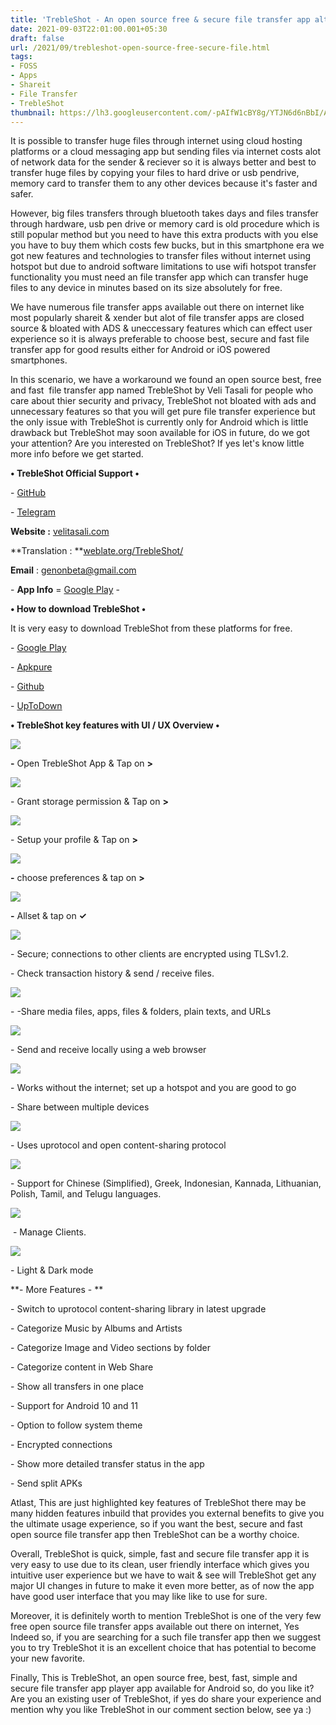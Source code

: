 ```yaml
---
title: 'TrebleShot - An open source free & secure file transfer app alternative to Shareit!'
date: 2021-09-03T22:01:00.001+05:30
draft: false
url: /2021/09/trebleshot-open-source-free-secure-file.html
tags: 
- FOSS
- Apps
- Shareit
- File Transfer
- TrebleShot
thumbnail: https://lh3.googleusercontent.com/-pAIfW1cBY8g/YTJN6d6nBbI/AAAAAAAAGj0/dpg9i_AmeyAmtRy-SrUTekP7t2ZD9TfXgCLcBGAsYHQ/s1600/1630686690219175-0.png
---
```


  

It is possible to transfer huge files through internet using cloud hosting platforms or a cloud messaging app but sending files via internet costs alot of network data for the sender & reciever so it is always better and best to transfer huge files by copying your files to hard drive or usb pendrive, memory card to transfer them to any other devices because it's faster and safer.

  

However, big files transfers through bluetooth takes days and files transfer through hardware, usb pen drive or memory card is old procedure which is still popular method but you need to have this extra products with you else you have to buy them which costs few bucks, but in this smartphone era we got new features and technologies to transfer files without internet using hotspot but due to android software limitations to use wifi hotspot transfer functionality you must need an file transfer app which can transfer huge files to any device in minutes based on its size absolutely for free.

  

We have numerous file transfer apps available out there on internet like most popularly shareit & xender but alot of file transfer apps are closed source & bloated with ADS & uneccessary features which can effect user experience so it is always preferable to choose best, secure and fast file transfer app for good results either for Android or iOS powered smartphones.

  

In this scenario, we have a workaround we found an open source best, free and fast  file transfer app named TrebleShot by Veli Tasali for people who care about thier security and privacy, TrebleShot not bloated with ads and unnecessary features so that you will get pure file transfer experience but the only issue with TrebleShot is currently only for Android which is little drawback but TrebleShot may soon available for iOS in future, do we got your attention? Are you interested on TrebleShot? If yes let's know little more info before we get started.

  

**• TrebleShot Official Support •**

\- [GitHub](https://github.com/trebleshot/android)

\- [Telegram](https://t.me/trebleshot)

  

**Website :** [velitasali.com](https://velitasali.com/)

**Translation : **[weblate.org/TrebleShot/](http://hosted.weblate.org/engage/TrebleShot/)

**Email** : [genonbeta@gmail.com](mailto:genonbeta@gmail.com)

\- **App Info** = [Google Play](https://play.google.com/store/apps/details?id=com.genonbeta.TrebleShot) - 

**• How to download TrebleShot •**

It is very easy to download TrebleShot from these platforms for free.

  

\- [Google Play](https://play.google.com/store/apps/details?id=com.genonbeta.TrebleShot)

\- [Apkpure](https://m.apkpure.com/trebleshot-file-share-foss/com.genonbeta.TrebleShot)

\- [Github](https://github.com/trebleshot/android/releases)

\- [UpToDown](https://trebleshot.en.uptodown.com/android)

  

**• TrebleShot key features with UI / UX Overview •**

 **![](https://lh3.googleusercontent.com/-hf3W9LuebHQ/YTJN4aRPmbI/AAAAAAAAGjw/_30JElorc948wrOeHikzQzR2YHDohpBXQCLcBGAsYHQ/s1600/1630686683283124-1.png)** 

**\-** Open TrebleShot App & Tap on **\>**

 **![](https://lh3.googleusercontent.com/-ri4-Rm5Ldws/YTJN2revZUI/AAAAAAAAGjs/YIMwckefA80u-rjvRAfEUF6xJ2hRfzGFACLcBGAsYHQ/s1600/1630686670010145-2.png)** 

\- Grant storage permission & Tap on **\>**

 **![](https://lh3.googleusercontent.com/-WGn_y4arPA8/YTJNzT6AUBI/AAAAAAAAGjk/N_6Ojho9F5IKn3JEZf-V811ReXTmqpTPQCLcBGAsYHQ/s1600/1630686643329729-3.png)** 

  

  

  

  

\- Setup your profile & Tap on **\>**

 **![](https://lh3.googleusercontent.com/-dFvIuSB1sQQ/YTJNsuLBi2I/AAAAAAAAGjc/1dqp-7HPPyw4Bh6a979qd7LRHY-XOZ8ZwCLcBGAsYHQ/s1600/1630686637347827-4.png)** 

**\-** choose preferences & tap on **\>**

 **![](https://lh3.googleusercontent.com/-Zuo_tBnCrvg/YTJNrG75GgI/AAAAAAAAGjY/bOI9laYGNQsjK6ug8UgIkK0tUEdqM5PywCLcBGAsYHQ/s1600/1630686632166402-5.png)** 

**\-** Allset & tap on **✓** 

  

 ![](https://lh3.googleusercontent.com/-hxYElWLcS-8/YTJNpwj_ScI/AAAAAAAAGjU/n-D96rBo3y4XsnFwi0MjGksdW1JS8zMtgCLcBGAsYHQ/s1600/1630686625081181-6.png) 

  

  

\- Secure; connections to other clients are encrypted using TLSv1.2.

  

\- Check transaction history & send / receive files.

  

 ![](https://lh3.googleusercontent.com/-1Roym3oo-sk/YTJNoA0N9_I/AAAAAAAAGjQ/YcOijchS-So5CJTgmTyr3XrPgP4MBuwgACLcBGAsYHQ/s1600/1630686617969364-7.png) 

  

\- -Share media files, apps, files & folders, plain texts, and URLs

 ![](https://lh3.googleusercontent.com/-V7TPY0Ti6Mc/YTJNmRm9ihI/AAAAAAAAGjI/VJbCE_rI6QU1UBev_aVQpIai0GsDZLXRwCLcBGAsYHQ/s1600/1630686608551736-8.png) 

  

\- Send and receive locally using a web browser

  

 ![](https://lh3.googleusercontent.com/-xNz_QlIX-fE/YTJNj_ptbnI/AAAAAAAAGjE/WK5wA8PN4ZMqOKKZbbNL1M8EURDoguI0ACLcBGAsYHQ/s1600/1630686589152073-9.png) 

  

\- Works without the internet; set up a hotspot and you are good to go

  

\- Share between multiple devices

  

 ![](https://lh3.googleusercontent.com/-CXkhjTMSKks/YTJNfFOVUUI/AAAAAAAAGjA/hZnWElchdwQMvMcfwZtVITt1THXALJc0gCLcBGAsYHQ/s1600/1630686581803730-10.png) 

  

\- Uses uprotocol and open content-sharing protocol

  

  

 ![](https://lh3.googleusercontent.com/-JSWZ0QUgxUo/YTJNdL1lZTI/AAAAAAAAGi8/0qjJeuKYw2EImwOL8eU3PJKA5XEf9iW4wCLcBGAsYHQ/s1600/1630686562484724-11.png) 

  

\- Support for Chinese (Simplified), Greek, Indonesian, Kannada, Lithuanian, Polish, Tamil, and Telugu languages.

 ![](https://lh3.googleusercontent.com/-UU9Z4Wpytb0/YTJNYb1OAiI/AAAAAAAAGi4/6kEoRDh1fBY5umRhmaSQGsHaHTwG8PJJwCLcBGAsYHQ/s1600/1630686551279051-12.png) 

 - Manage Clients.

  

 ![](https://lh3.googleusercontent.com/-DZ4aKTwXNbU/YTJNVgIYQHI/AAAAAAAAGi0/ydGJAbTugUksX5y-EWfiSPMwcAV8CGwOACLcBGAsYHQ/s1600/1630686522494827-13.png) 

  

\- Light & Dark mode

  

**\- More Features - **

\- Switch to uprotocol content-sharing library in latest upgrade

  

\- Categorize Music by Albums and Artists

  

\- Categorize Image and Video sections by folder

  

\- Categorize content in Web Share

  

\- Show all transfers in one place

  

\- Support for Android 10 and 11

  

\- Option to follow system theme

  

\- Encrypted connections

  

\- Show more detailed transfer status in the app

  

\- Send split APKs

  

Atlast, This are just highlighted key features of TrebleShot there may be many hidden features inbuild that provides you external benefits to give you the ultimate usage experience, so if you want the best, secure and fast open source file transfer app then TrebleShot can be a worthy choice.

  

Overall, TrebleShot is quick, simple, fast and secure file transfer app it is very easy to use due to its clean, user friendly interface which gives you intuitive user experience but we have to wait & see will TrebleShot get any major UI changes in future to make it even more better, as of now the app have good user interface that you may like like to use for sure.

  

Moreover, it is definitely worth to mention TrebleShot is one of the very few free open source file transfer apps available out there on internet, Yes Indeed so, if you are searching for a such file transfer app then we suggest you to try TrebleShot it is an excellent choice that has potential to become your new favorite.

  

Finally, This is TrebleShot, an open source free, best, fast, simple and secure file transfer app player app available for Android so, do you like it? Are you an existing user of TrebleShot, if yes do share your experience and mention why you like TrebleShot in our comment section below, see ya :)